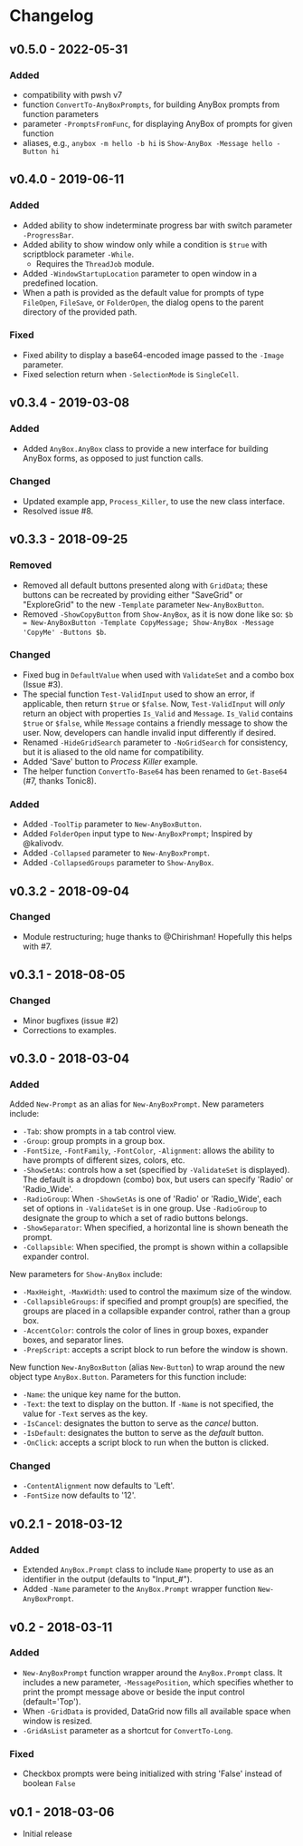 # Changelog

## v0.5.0 - 2022-05-31

### Added

- compatibility with pwsh v7
- function `ConvertTo-AnyBoxPrompts`, for building AnyBox prompts from function parameters
- parameter `-PromptsFromFunc`, for displaying AnyBox of prompts for given function
- aliases, e.g., `anybox -m hello -b hi` is `Show-AnyBox -Message hello -Button hi`

## v0.4.0 - 2019-06-11

### Added

- Added ability to show indeterminate progress bar with switch parameter `-ProgressBar`.
- Added ability to show window only while a condition is `$true` with scriptblock parameter `-While`.
    - Requires the `ThreadJob` module.
- Added `-WindowStartupLocation` parameter to open window in a predefined location.
- When a path is provided as the default value for prompts of type `FileOpen`, `FileSave`, or `FolderOpen`, the dialog opens to the parent directory of the provided path.

### Fixed

- Fixed ability to display a base64-encoded image passed to the `-Image` parameter.
- Fixed selection return when `-SelectionMode` is `SingleCell`.

## v0.3.4 - 2019-03-08

### Added

- Added `AnyBox.AnyBox` class to provide a new interface for building AnyBox forms, as opposed to just function calls.

### Changed

- Updated example app, `Process_Killer`, to use the new class interface.
- Resolved issue #8.

## v0.3.3 - 2018-09-25

### Removed

- Removed all default buttons presented along with `GridData`; these buttons can be recreated by providing either "SaveGrid" or "ExploreGrid" to the new `-Template` parameter `New-AnyBoxButton`.
- Removed `-ShowCopyButton` from `Show-AnyBox`, as it is now done like so: `$b = New-AnyBoxButton -Template CopyMessage; Show-AnyBox -Message 'CopyMe' -Buttons $b`.

### Changed

- Fixed bug in `DefaultValue` when used with `ValidateSet` and a combo box (Issue #3).
- The special function `Test-ValidInput` used to show an error, if applicable, then return `$true` or `$false`. Now, `Test-ValidInput` will *only* return an object with properties `Is_Valid` and `Message`. `Is_Valid` contains `$true` or `$false`, while `Message` contains a friendly message to show the user. Now, developers can handle invalid input differently if desired.
- Renamed `-HideGridSearch` parameter to `-NoGridSearch` for consistency, but it is aliased to the old name for compatibility.
- Added 'Save' button to *Process Killer* example.
- The helper function `ConvertTo-Base64` has been renamed to `Get-Base64` (#7, thanks Tonic8).

### Added

- Added `-ToolTip` parameter to `New-AnyBoxButton`.
- Added `FolderOpen` input type to `New-AnyBoxPrompt`; Inspired by @kalivodv.
- Added `-Collapsed` parameter to `New-AnyBoxPrompt`.
- Added `-CollapsedGroups` parameter to `Show-AnyBox`.

## v0.3.2 - 2018-09-04

### Changed

- Module restructuring; huge thanks to @Chirishman! Hopefully this helps with #7.

## v0.3.1 - 2018-08-05

### Changed

- Minor bugfixes (issue #2)
- Corrections to examples.

## v0.3.0 - 2018-03-04

### Added

Added `New-Prompt` as an alias for `New-AnyBoxPrompt`. New parameters include:

- `-Tab`: show prompts in a tab control view.
- `-Group`: group prompts in a group box.
- `-FontSize`, `-FontFamily`, `-FontColor`, `-Alignment`: allows the ability to have prompts of different sizes, colors, etc.
- `-ShowSetAs`: controls how a set (specified by `-ValidateSet` is displayed). The default is a dropdown (combo) box, but users can specify 'Radio' or 'Radio_Wide'.
- `-RadioGroup`: When `-ShowSetAs` is one of 'Radio' or 'Radio_Wide', each set of options in `-ValidateSet` is in one group. Use `-RadioGroup` to designate the group to which a set of radio buttons belongs.
- `-ShowSeparator`: When specified, a horizontal line is shown beneath the prompt.
- `-Collapsible`: When specified, the prompt is shown within a collapsible expander control.

New parameters for `Show-AnyBox` include:

- `-MaxHeight`, `-MaxWidth`: used to control the maximum size of the window.
- `-CollapsibleGroups`: if specified and prompt group(s) are specified, the groups are placed in a collapsible expander control, rather than a group box.
- `-AccentColor`: controls the color of lines in group boxes, expander boxes, and separator lines.
- `-PrepScript`: accepts a script block to run before the window is shown.

New function `New-AnyBoxButton` (alias `New-Button`) to wrap around the new object type `AnyBox.Button`. Parameters for this function include:

- `-Name`: the unique key name for the button.
- `-Text`: the text to display on the button. If `-Name` is not specified, the value for `-Text` serves as the key.
- `-IsCancel`: designates the button to serve as the *cancel* button.
- `-IsDefault`: designates the button to serve as the *default* button.
- `-OnClick`: accepts a script block to run when the button is clicked.

### Changed

- `-ContentAlignment` now defaults to 'Left'.
- `-FontSize` now defaults to '12'.

## v0.2.1 - 2018-03-12

### Added

- Extended `AnyBox.Prompt` class to include `Name` property to use as an identifier in the output (defaults to "Input_#").
- Added `-Name` parameter to the `AnyBox.Prompt` wrapper function `New-AnyBoxPrompt`.

## v0.2 - 2018-03-11

### Added

- `New-AnyBoxPrompt` function wrapper around the `AnyBox.Prompt` class. It includes a new parameter, `-MessagePosition`, which specifies whether to print the prompt message above or beside the input control (default='Top').
- When `-GridData` is provided, DataGrid now fills all available space when window is resized.
- `-GridAsList` parameter as a shortcut for `ConvertTo-Long`.

### Fixed

- Checkbox prompts were being initialized with string 'False' instead of boolean `False`

## v0.1 - 2018-03-06

- Initial release

